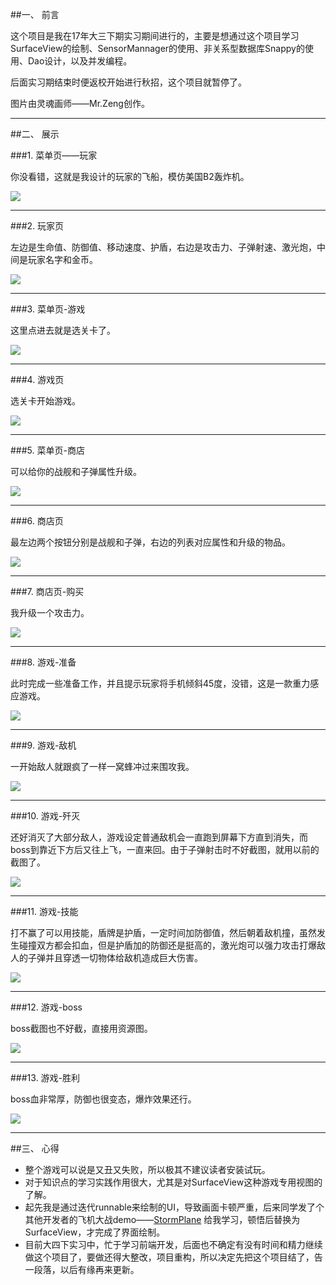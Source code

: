 ##一、 前言

这个项目是我在17年大三下期实习期间进行的，主要是想通过这个项目学习SurfaceView的绘制、SensorMannager的使用、非关系型数据库Snappy的使用、Dao设计，以及并发编程。

后面实习期结束时便返校开始进行秋招，这个项目就暂停了。

图片由灵魂画师——Mr.Zeng创作。

---
##二、 展示

###1. 菜单页——玩家

你没看错，这就是我设计的玩家的飞船，模仿美国B2轰炸机。

![](image/001.png)

** **
###2. 玩家页

左边是生命值、防御值、移动速度、护盾，右边是攻击力、子弹射速、激光炮，中间是玩家名字和金币。

![](image/002.png)

** **
###3. 菜单页-游戏

这里点进去就是选关卡了。

![](image/011.png)

** **
###4. 游戏页

选关卡开始游戏。

![](image/003.png)

** **
###5. 菜单页-商店

可以给你的战舰和子弹属性升级。

![](image/010.png)

** **
###6. 商店页

最左边两个按钮分别是战舰和子弹，右边的列表对应属性和升级的物品。

![](image/004.png)

** **
###7. 商店页-购买

我升级一个攻击力。

![](image/005.png)

** **
###8. 游戏-准备

此时完成一些准备工作，并且提示玩家将手机倾斜45度，没错，这是一款重力感应游戏。

![](image/006.png)

** **
###9. 游戏-敌机

一开始敌人就跟疯了一样一窝蜂冲过来围攻我。

![](image/007.png)

** **
###10. 游戏-歼灭

还好消灭了大部分敌人，游戏设定普通敌机会一直跑到屏幕下方直到消失，而boss到靠近下方后又往上飞，一直来回。由于子弹射击时不好截图，就用以前的截图了。

![](image/008.png)

** **
###11. 游戏-技能

打不赢了可以用技能，盾牌是护盾，一定时间加防御值，然后朝着敌机撞，虽然发生碰撞双方都会扣血，但是护盾加的防御还是挺高的，激光炮可以强力攻击打爆敌人的子弹并且穿透一切物体给敌机造成巨大伤害。

![](image/009.png)

** **
###12. 游戏-boss

boss截图也不好截，直接用资源图。

![](image/012.png)

** **
###13. 游戏-胜利

boss血非常厚，防御也很变态，爆炸效果还行。

![](image/013.png)



---
##三、 心得

- 整个游戏可以说是又丑又失败，所以极其不建议读者安装试玩。
- 对于知识点的学习实践作用很大，尤其是对SurfaceView这种游戏专用视图的了解。
- 起先我是通过迭代runnable来绘制的UI，导致画面卡顿严重，后来同学发了个其他开发者的飞机大战demo——[StormPlane](https://github.com/HurTeng/StormPlane) 给我学习，顿悟后替换为SurfaceView，才完成了界面绘制。
- 目前大四下实习中，忙于学习前端开发，后面也不确定有没有时间和精力继续做这个项目了，要做还得大整改，项目重构，所以决定先把这个项目结了，告一段落，以后有缘再来更新。